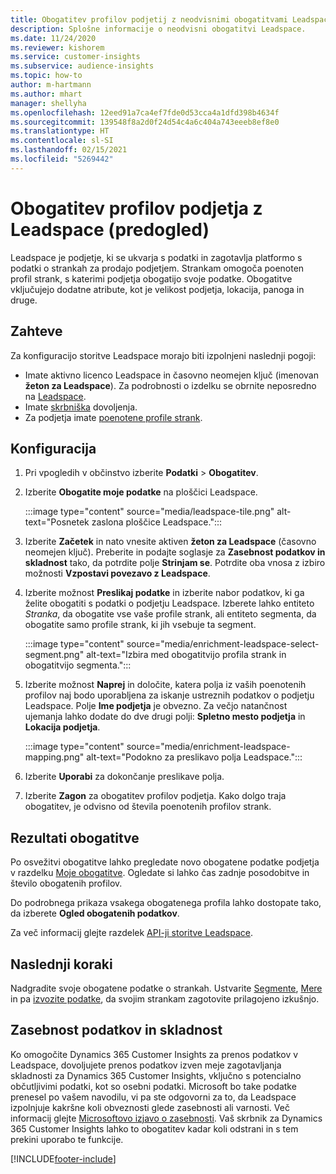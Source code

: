 ```yaml
---
title: Obogatitev profilov podjetij z neodvisnimi obogatitvami Leadspace
description: Splošne informacije o neodvisni obogatitvi Leadspace.
ms.date: 11/24/2020
ms.reviewer: kishorem
ms.service: customer-insights
ms.subservice: audience-insights
ms.topic: how-to
author: m-hartmann
ms.author: mhart
manager: shellyha
ms.openlocfilehash: 12eed91a7ca4ef7fde0d53cca4a1dfd398b4634f
ms.sourcegitcommit: 139548f8a2d0f24d54c4a6c404a743eeeb8ef8e0
ms.translationtype: HT
ms.contentlocale: sl-SI
ms.lasthandoff: 02/15/2021
ms.locfileid: "5269442"
---
```

# <a name="enrichment-of-company-profiles-with-leadspace-preview"></a>Obogatitev profilov podjetja z Leadspace (predogled)

Leadspace je podjetje, ki se ukvarja s podatki in zagotavlja platformo s podatki o strankah za prodajo podjetjem. Strankam omogoča poenoten profil strank, s katerimi podjetja obogatijo svoje podatke. Obogatitve vključujejo dodatne atribute, kot je velikost podjetja, lokacija, panoga in druge.

## <a name="prerequisites"></a>Zahteve

Za konfiguracijo storitve Leadspace morajo biti izpolnjeni naslednji pogoji:

- Imate aktivno licenco Leadspace in časovno neomejen ključ (imenovan **žeton za Leadspace**). Za podrobnosti o izdelku se obrnite neposredno na [Leadspace](https://www.leadspace.com/products/leadspace-on-demand/).
- Imate [skrbniška](permissions.md#administrator) dovoljenja.
- Za podjetja imate [poenotene profile strank](customer-profiles.md).

## <a name="configuration"></a>Konfiguracija

1. Pri vpogledih v občinstvo izberite **Podatki** > **Obogatitev**.

1. Izberite **Obogatite moje podatke** na ploščici Leadspace.

   :::image type="content" source="media/leadspace-tile.png" alt-text="Posnetek zaslona ploščice Leadspace.":::

1. Izberite **Začetek** in nato vnesite aktiven **žeton za Leadspace** (časovno neomejen ključ). Preberite in podajte soglasje za **Zasebnost podatkov in skladnost** tako, da potrdite polje **Strinjam se**. Potrdite oba vnosa z izbiro možnosti **Vzpostavi povezavo z Leadspace**.

1. Izberite možnost **Preslikaj podatke** in izberite nabor podatkov, ki ga želite obogatiti s podatki o podjetju Leadspace. Izberete lahko entiteto *Stranka*, da obogatite vse vaše profile strank, ali entiteto segmenta, da obogatite samo profile strank, ki jih vsebuje ta segment.

   :::image type="content" source="media/enrichment-leadspace-select-segment.png" alt-text="Izbira med obogatitvijo profila strank in obogatitvijo segmenta.":::

1. Izberite možnost **Naprej** in določite, katera polja iz vaših poenotenih profilov naj bodo uporabljena za iskanje ustreznih podatkov o podjetju Leadspace. Polje **Ime podjetja** je obvezno. Za večjo natančnost ujemanja lahko dodate do dve drugi polji: **Spletno mesto podjetja** in **Lokacija podjetja**.

   :::image type="content" source="media/enrichment-leadspace-mapping.png" alt-text="Podokno za preslikavo polja Leadspace.":::
   
1. Izberite **Uporabi** za dokončanje preslikave polja.

1. Izberite **Zagon** za obogatitev profilov podjetja. Kako dolgo traja obogatitev, je odvisno od števila poenotenih profilov strank.

## <a name="enrichment-results"></a>Rezultati obogatitve

Po osvežitvi obogatitve lahko pregledate novo obogatene podatke podjetja v razdelku [Moje obogatitve](enrichment-hub.md). Ogledate si lahko čas zadnje posodobitve in število obogatenih profilov.

Do podrobnega prikaza vsakega obogatenega profila lahko dostopate tako, da izberete **Ogled obogatenih podatkov**.

Za več informacij glejte razdelek [API-ji storitve Leadspace](https://support.leadspace.com/hc/en-us/sections/201997649-API).

## <a name="next-steps"></a>Naslednji koraki

Nadgradite svoje obogatene podatke o strankah. Ustvarite [Segmente](segments.md), [Mere](measures.md) in pa [izvozite podatke](export-destinations.md), da svojim strankam zagotovite prilagojeno izkušnjo.

## <a name="data-privacy-and-compliance"></a>Zasebnost podatkov in skladnost

Ko omogočite Dynamics 365 Customer Insights za prenos podatkov v Leadspace, dovoljujete prenos podatkov izven meje zagotavljanja skladnosti za Dynamics 365 Customer Insights, vključno s potencialno občutljivimi podatki, kot so osebni podatki. Microsoft bo take podatke prenesel po vašem navodilu, vi pa ste odgovorni za to, da Leadspace izpolnjuje kakršne koli obveznosti glede zasebnosti ali varnosti. Več informacij glejte [Microsoftovo izjavo o zasebnosti](https://go.microsoft.com/fwlink/?linkid=396732).
Vaš skrbnik za Dynamics 365 Customer Insights lahko to obogatitev kadar koli odstrani in s tem prekini uporabo te funkcije.


[!INCLUDE[footer-include](../includes/footer-banner.md)]